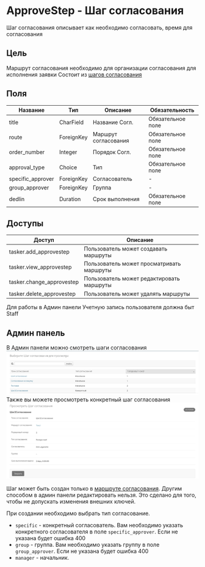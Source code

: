 # ApproveStep - Шаг согласования
Шаг согласования описывает как необходимо согласовать, время для согласования
## Цель
Маршрут согласования необходимо для организации согласования для исполнения заявки
Состоит из [шагов согласования](./ApproveStep.md)

## Поля

| Название          | Тип        | Описание             | Обязательность    |
|-------------------|------------|----------------------|-------------------|
| title             | CharField  | Название Согл.       | Обязательное поле |
| route             | ForeignKey | Маршрут согласования | Обязательное поле |
| order_number      | Integer    | Порядок Согл.        | Обязательное поле |
| approval_type     | Choice     | Тип                  | Обязательное поле |
| specific_approver | ForeignKey | Согласователь        | -                 |
| group_approver    | ForeignKey | Группа               | -                 |
| dedlin            | Duration   | Срок выполнения      | Обязательное поле |

## Доступы

| Доступ                     | Описание                                  |
|----------------------------|-------------------------------------------|
| tasker.add_approvestep     | Пользователь может создавать маршруты     |
| tasker.view_approvestep    | Пользователь может просматривать маршруты |
| tasker.change_approvestep  | Пользователь может редактировать маршруты |
| tasker.delete_approvestep  | Пользователь может удалять маршруты       |

Для работы в Админ панели Учетную запись пользователя должна быт Staff



## Админ панель
В Админ панели можно смотреть шаги согласования
![img.png](./media/admin_panel_approvestep_list.png)
Также вы можете просмотреть конкретный шаг согласования
![img.png](./media/admin_panel_approvestep_detail.png)

Шаг может быть создан только в [маршруте согласования](./ApprovalRoute.md). Другим способом в админ панели редактировать нельзя.
Это сделано для того, чтобы не допускать изменения внешних ключей.

При создании необходимо выбрать тип согласование. 

* `specific` - конкретный согласователь. Вам необходимо указать конкретного согласователя в поле `specific_approver`. Если не указана будет ошибка 400
* `group` - группа. Вам необходимо указать группу в поле `group_approver`. Если не указана будет ошибка 400
* `manager` - начальник.
